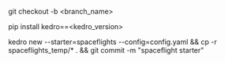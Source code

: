 git checkout -b <branch_name>

pip install kedro==<kedro_version>

kedro new --starter=spaceflights --config=config.yaml && cp -r spaceflights_temp/* . && git commit -m "spaceflight starter"